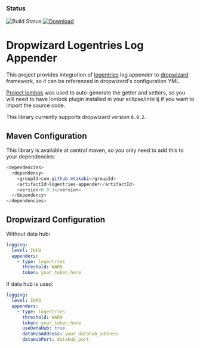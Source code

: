 ### Status
![Build Status](https://codeship.com/projects/c895ce00-bdce-0133-0ed3-2a1d867cc1c8/status?branch=master)
[![Download](https://maven-badges.herokuapp.com/maven-central/com.github.mtakaki/logentries-appender/badge.svg)](https://maven-badges.herokuapp.com/maven-central/com.github.mtakaki/logentries-appender)

# Dropwizard Logentries Log Appender
This project provides integration of [logentries](https://logentries.com) log appender to [dropwizard](http://www.dropwizard.io/) framework, so it can be referenced in dropwizard's configuration YML.

[Project lombok](https://projectlombok.org/) was used to auto-generate the getter and setters, so you will need to have lombok plugin installed in your eclipse/intellij if you want to import the source code.

This library currently supports dropwizard version `0.9.2`.

## Maven Configuration
This library is available at central maven, so you only need to add this to your dependencies:

```java
<dependencies>
  <dependency>
    <groupId>com.github.mtakaki</groupId>
    <artifactId>logentries-appender</artifactId>
    <version>0.0.3</version>
  </dependency>
</dependencies>
```

## Dropwizard Configuration
Without data hub:

```yaml
logging:
  level: INFO
  appenders:
    - type: logentries
      threshold: WARN
      token: your_token_here
```

If data hub is used:

```yaml
logging:
  level: INFO
  appenders:
    - type: logentries
      threshold: WARN
      token: your_token_here
      useDataHub: true
      dataHubAddress: your_datahub_address
      dataHubPort: datahub_port
```
